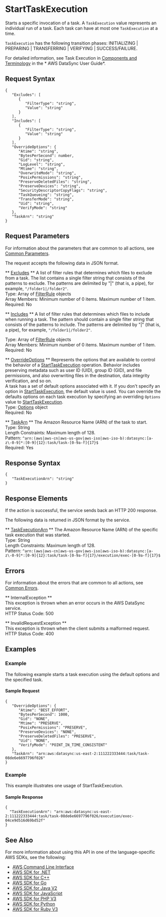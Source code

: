 # StartTaskExecution<a name="API_StartTaskExecution"></a>

Starts a specific invocation of a task\. A `TaskExecution` value represents an individual run of a task\. Each task can have at most one `TaskExecution` at a time\.

 `TaskExecution` has the following transition phases: INITIALIZING \| PREPARING \| TRANSFERRING \| VERIFYING \| SUCCESS/FAILURE\. 

For detailed information, see Task Execution in [Components and Terminology](https://docs.aws.amazon.com/datasync/latest/userguide/how-datasync-works.html#terminology) in the * AWS DataSync User Guide*\.

## Request Syntax<a name="API_StartTaskExecution_RequestSyntax"></a>

```
{
   "Excludes": [ 
      { 
         "FilterType": "string",
         "Value": "string"
      }
   ],
   "Includes": [ 
      { 
         "FilterType": "string",
         "Value": "string"
      }
   ],
   "OverrideOptions": { 
      "Atime": "string",
      "BytesPerSecond": number,
      "Gid": "string",
      "LogLevel": "string",
      "Mtime": "string",
      "OverwriteMode": "string",
      "PosixPermissions": "string",
      "PreserveDeletedFiles": "string",
      "PreserveDevices": "string",
      "SecurityDescriptorCopyFlags": "string",
      "TaskQueueing": "string",
      "TransferMode": "string",
      "Uid": "string",
      "VerifyMode": "string"
   },
   "TaskArn": "string"
}
```

## Request Parameters<a name="API_StartTaskExecution_RequestParameters"></a>

For information about the parameters that are common to all actions, see [Common Parameters](CommonParameters.md)\.

The request accepts the following data in JSON format\.

 ** [Excludes](#API_StartTaskExecution_RequestSyntax) **   <a name="DataSync-StartTaskExecution-request-Excludes"></a>
A list of filter rules that determines which files to exclude from a task\. The list contains a single filter string that consists of the patterns to exclude\. The patterns are delimited by "\|" \(that is, a pipe\), for example, `"/folder1|/folder2"`\.   
Type: Array of [FilterRule](API_FilterRule.md) objects  
Array Members: Minimum number of 0 items\. Maximum number of 1 item\.  
Required: No

 ** [Includes](#API_StartTaskExecution_RequestSyntax) **   <a name="DataSync-StartTaskExecution-request-Includes"></a>
A list of filter rules that determines which files to include when running a task\. The pattern should contain a single filter string that consists of the patterns to include\. The patterns are delimited by "\|" \(that is, a pipe\), for example, `"/folder1|/folder2"`\.   
   
Type: Array of [FilterRule](API_FilterRule.md) objects  
Array Members: Minimum number of 0 items\. Maximum number of 1 item\.  
Required: No

 ** [OverrideOptions](#API_StartTaskExecution_RequestSyntax) **   <a name="DataSync-StartTaskExecution-request-OverrideOptions"></a>
Represents the options that are available to control the behavior of a [StartTaskExecution](https://docs.aws.amazon.com/datasync/latest/userguide/API_StartTaskExecution.html) operation\. Behavior includes preserving metadata such as user ID \(UID\), group ID \(GID\), and file permissions, and also overwriting files in the destination, data integrity verification, and so on\.  
A task has a set of default options associated with it\. If you don't specify an option in [StartTaskExecution](https://docs.aws.amazon.com/datasync/latest/userguide/API_StartTaskExecution.html), the default value is used\. You can override the defaults options on each task execution by specifying an overriding `Options` value to [StartTaskExecution](https://docs.aws.amazon.com/datasync/latest/userguide/API_StartTaskExecution.html)\.  
Type: [Options](API_Options.md) object  
Required: No

 ** [TaskArn](#API_StartTaskExecution_RequestSyntax) **   <a name="DataSync-StartTaskExecution-request-TaskArn"></a>
The Amazon Resource Name \(ARN\) of the task to start\.  
Type: String  
Length Constraints: Maximum length of 128\.  
Pattern: `^arn:(aws|aws-cn|aws-us-gov|aws-iso|aws-iso-b):datasync:[a-z\-0-9]*:[0-9]{12}:task/task-[0-9a-f]{17}$`   
Required: Yes

## Response Syntax<a name="API_StartTaskExecution_ResponseSyntax"></a>

```
{
   "TaskExecutionArn": "string"
}
```

## Response Elements<a name="API_StartTaskExecution_ResponseElements"></a>

If the action is successful, the service sends back an HTTP 200 response\.

The following data is returned in JSON format by the service\.

 ** [TaskExecutionArn](#API_StartTaskExecution_ResponseSyntax) **   <a name="DataSync-StartTaskExecution-response-TaskExecutionArn"></a>
The Amazon Resource Name \(ARN\) of the specific task execution that was started\.  
Type: String  
Length Constraints: Maximum length of 128\.  
Pattern: `^arn:(aws|aws-cn|aws-us-gov|aws-iso|aws-iso-b):datasync:[a-z\-0-9]*:[0-9]{12}:task/task-[0-9a-f]{17}/execution/exec-[0-9a-f]{17}$` 

## Errors<a name="API_StartTaskExecution_Errors"></a>

For information about the errors that are common to all actions, see [Common Errors](CommonErrors.md)\.

 ** InternalException **   
This exception is thrown when an error occurs in the AWS DataSync service\.  
HTTP Status Code: 500

 ** InvalidRequestException **   
This exception is thrown when the client submits a malformed request\.  
HTTP Status Code: 400

## Examples<a name="API_StartTaskExecution_Examples"></a>

### Example<a name="API_StartTaskExecution_Example_1"></a>

The following example starts a task execution using the default options and the specified task\.

#### Sample Request<a name="API_StartTaskExecution_Example_1_Request"></a>

```
{
   "OverrideOptions": { 
      "Atime": "BEST_EFFORT",
      "BytesPerSecond": 1000,
      "Gid": "NONE",
      "Mtime": "PRESERVE",
      "PosixPermissions": "PRESERVE",
      "PreserveDevices": "NONE",
      "PreserveDeletedFiles": "PRESERVE",
      "Uid": "NONE",
      "VerifyMode": "POINT_IN_TIME_CONSISTENT"
   },
   "TaskArn": "arn:aws:datasync:us-east-2:111222333444:task/task-08de6e6697796f026" 
}
```

### Example<a name="API_StartTaskExecution_Example_2"></a>

This example illustrates one usage of StartTaskExecution\.

#### Sample Response<a name="API_StartTaskExecution_Example_2_Response"></a>

```
{
  "TaskExecutionArn": "arn:aws:datasync:us-east-2:111222333444:task/task-08de6e6697796f026/execution/exec-04ce9d516d69bd52f"
}
```

## See Also<a name="API_StartTaskExecution_SeeAlso"></a>

For more information about using this API in one of the language\-specific AWS SDKs, see the following:
+  [AWS Command Line Interface](https://docs.aws.amazon.com/goto/aws-cli/datasync-2018-11-09/StartTaskExecution) 
+  [AWS SDK for \.NET](https://docs.aws.amazon.com/goto/DotNetSDKV3/datasync-2018-11-09/StartTaskExecution) 
+  [AWS SDK for C\+\+](https://docs.aws.amazon.com/goto/SdkForCpp/datasync-2018-11-09/StartTaskExecution) 
+  [AWS SDK for Go](https://docs.aws.amazon.com/goto/SdkForGoV1/datasync-2018-11-09/StartTaskExecution) 
+  [AWS SDK for Java V2](https://docs.aws.amazon.com/goto/SdkForJavaV2/datasync-2018-11-09/StartTaskExecution) 
+  [AWS SDK for JavaScript](https://docs.aws.amazon.com/goto/AWSJavaScriptSDK/datasync-2018-11-09/StartTaskExecution) 
+  [AWS SDK for PHP V3](https://docs.aws.amazon.com/goto/SdkForPHPV3/datasync-2018-11-09/StartTaskExecution) 
+  [AWS SDK for Python](https://docs.aws.amazon.com/goto/boto3/datasync-2018-11-09/StartTaskExecution) 
+  [AWS SDK for Ruby V3](https://docs.aws.amazon.com/goto/SdkForRubyV3/datasync-2018-11-09/StartTaskExecution) 
